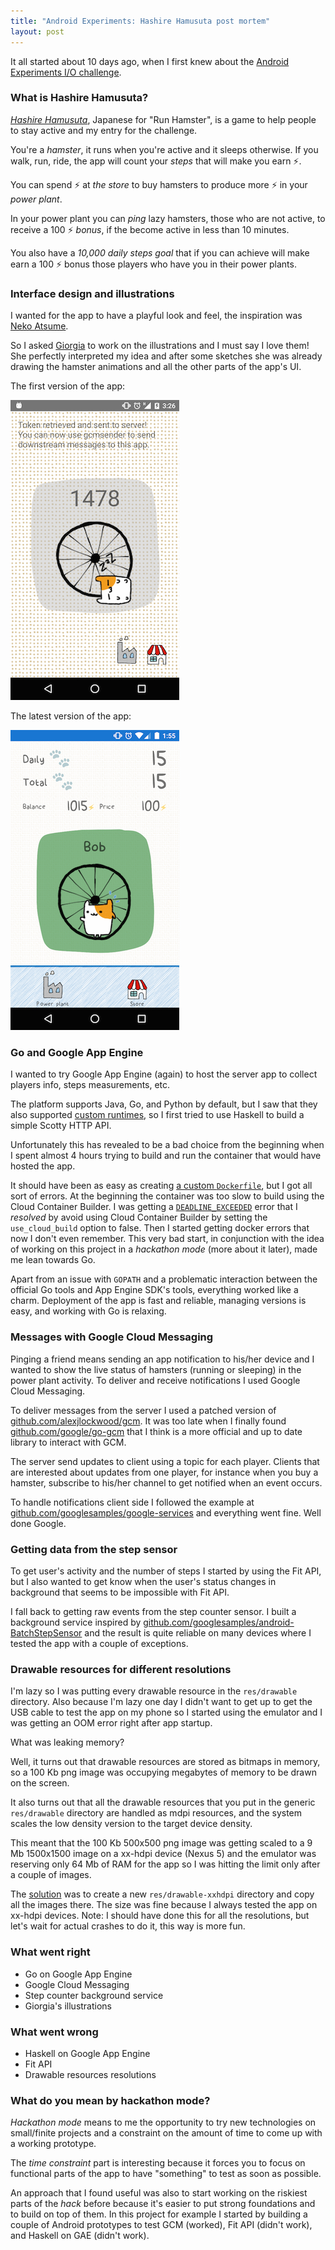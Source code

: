 ```yaml
---
title: "Android Experiments: Hashire Hamusuta post mortem"
layout: post
---
```


It all started about 10 days ago, when I first knew about the [Android
Experiments I/O challenge](https://www.androidexperiments.com/challenge).

### What is Hashire Hamusuta?

[*Hashire
Hamusuta*](https://play.google.com/store/apps/details?id=com.yeahright.hashirehamusutaa),
Japanese for "Run Hamster", is a game to help people to stay active and my
entry for the challenge.

You're a *hamster*, it runs when you're active and it sleeps otherwise. If you
walk, run, ride, the app will count your *steps* that will make you earn ⚡.

You can spend ⚡ at *the store* to buy hamsters to produce more ⚡ in your *power
plant*.

In your power plant you can *ping* lazy hamsters, those who are not active, to
receive a 100 ⚡ *bonus*, if the become active in less than 10 minutes.

You also have a *10,000 daily steps goal* that if you can achieve will make earn
a 100 ⚡ bonus those players who have you in their power plants.

### Interface design and illustrations

I wanted for the app to have a playful look and feel, the inspiration was [Neko
Atsume](https://play.google.com/store/apps/details?id=jp.co.hit_point.nekoatsume).

So I asked [Giorgia](http://twitter.com/sono_la_gii) to work on the
illustrations and I must say I love them! She perfectly interpreted my idea and
after some sketches she was already drawing the hamster animations and all the
other parts of the app's UI.

The first version of the app:

![Hashire Hamusuta 1.0](/assets/posts/hashire-hamusuta-1.0.png)

The latest version of the app:

![Hashire Hamusuta 2.2](/assets/posts/hashire-hamusuta-2.2.png)

### Go and Google App Engine

I wanted to try Google App Engine (again) to host the server app to collect
players info, steps measurements, etc.

The platform supports Java, Go, and Python by default, but I saw that they also
supported [custom
runtimes](https://cloud.google.com/appengine/docs/flexible/custom-runtimes/build),
so I first tried to use Haskell to build a simple Scotty HTTP API.

Unfortunately this has revealed to be a bad choice from the beginning when I
spent almost 4 hours trying to build and run the container that would have
hosted the app.

It should have been as easy as creating [a custom
`Dockerfile`](http://andywhardy.blogspot.com/2016/01/haskell-rest-api-on-google-app-engine.html),
but I got all sort of errors. At the beginning the container was too slow to
build using the Cloud Container Builder. I was getting a
[`DEADLINE_EXCEEDED`](https://groups.google.com/d/msg/google-cloud-sdk/DuOdQPy9PoQ/Y9PfXSiXKQAJ)
error that I *resolved* by avoid using Cloud Container Builder by setting the
`use_cloud_build` option to false. Then I started getting docker errors that now
I don't even remember. This very bad start, in conjunction with the idea of
working on this project in a *hackathon mode* (more about it later), made me
lean towards Go.

Apart from an issue with `GOPATH` and a problematic interaction between the
official Go tools and App Engine SDK's tools, everything worked like a charm.
Deployment of the app is fast and reliable, managing versions is easy, and
working with Go is relaxing.

### Messages with Google Cloud Messaging

Pinging a friend means sending an app notification to his/her device and I
wanted to show the live status of hamsters (running or sleeping) in the power
plant activity. To deliver and receive notifications I used Google Cloud
Messaging.

To deliver messages from the server I used a patched version of
[github.com/alexjlockwood/gcm](https://github.com/alexjlockwood/gcm). It was too
late when I finally found
[github.com/google/go-gcm](https://github.com/google/go-gcm) that I think is a
more official and up to date library to interact with GCM.

The server send updates to client using a topic for each player. Clients that
are interested about updates from one player, for instance when you buy a
hamster, subscribe to his/her channel to get notified when an event occurs.

To handle notifications client side I followed the example at
[github.com/googlesamples/google-services](https://github.com/googlesamples/google-services/tree/master/android/gcm)
and everything went fine. Well done Google.

### Getting data from the step sensor

To get user's activity and the number of steps I started by using the Fit API,
but I also wanted to get know when the user's status changes in background that
seems to be impossible with Fit API.

I fall back to getting raw events from the step counter sensor. I built a
background service inspired by
[github.com/googlesamples/android-BatchStepSensor](https://github.com/googlesamples/android-BatchStepSensor)
and the result is quite reliable on many devices where I tested the app with a
couple of exceptions.

### Drawable resources for different resolutions

I'm lazy so I was putting every drawable resource in the `res/drawable`
directory. Also because I'm lazy one day I didn't want to get up to get the USB
cable to test the app on my phone so I started using the emulator and I was
getting an OOM error right after app startup.

What was leaking memory?

Well, it turns out that drawable resources are stored as bitmaps in memory, so
a 100 Kb png image was occupying megabytes of memory to be drawn on the screen.

It also turns out that all the drawable resources that you put in the generic
`res/drawable` directory are handled as mdpi resources, and the system scales
the low density version to the target device density.

This meant that the 100 Kb 500x500 png image was getting scaled to a 9 Mb
1500x1500 image on a xx-hdpi device (Nexus 5) and the emulator was reserving
only 64 Mb of RAM for the app so I was hitting the limit only after a couple of
images.

The
[solution](https://bitbucket.org/potomak/hamusutaa-android/commits/1cd928761e17e330e052dea1d70b11ada8fb82db)
was to create a new `res/drawable-xxhdpi` directory and copy all the images
there. The size was fine because I always tested the app on xx-hdpi devices.
Note: I should have done this for all the resolutions, but let's wait for actual
crashes to do it, this way is more fun.

### What went right

* Go on Google App Engine
* Google Cloud Messaging
* Step counter background service
* Giorgia's illustrations

### What went wrong

* Haskell on Google App Engine
* Fit API
* Drawable resources resolutions

### What do you mean by hackathon mode?

*Hackathon mode* means to me the opportunity to try new technologies on
small/finite projects and a constraint on the amount of time to come up with a
working prototype.

The *time constraint* part is interesting because it forces you to focus on
functional parts of the app to have "something" to test as soon as possible.

An approach that I found useful was also to start working on the riskiest parts
of the *hack* before because it's easier to put strong foundations and to build
on top of them. In this project for example I started by building a couple of
Android prototypes to test GCM (worked), Fit API (didn't work), and Haskell on
GAE (didn't work).
